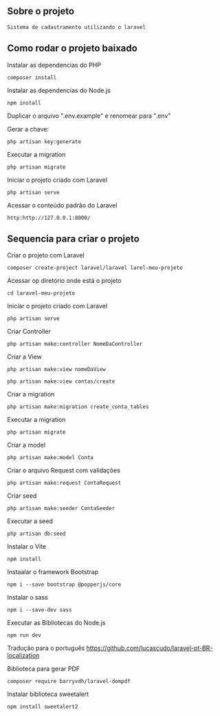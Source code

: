 ## Sobre o projeto
```
Sistema de cadastramento utilizando o laravel
```
## Como rodar o projeto baixado
Instalar as dependencias do PHP
```
composer install
```

Instalar as dependencias do Node.js
```
npm install
```

Duplicar o arquivo ".env.example" e renomear para ".env"

Gerar a chave:
```
php artisan key:generate
```

Executar a migration
```
php artisan migrate
```

Iniciar o projeto criado com Laravel
```
php artisan serve
```

Acessar o conteúdo padrão do Laravel
```
http:http://127.0.0.1:8000/
```

## Sequencia para criar o projeto
Criar o projeto com Laravel
```
composer create-project laravel/laravel larel-meu-projeto
```

Acessar op diretório onde está o projeto
```
cd laravel-meu-projeto
```

Iniciar o projeto criado com Laravel
```
php artisan serve
```

Criar Controller
```
php artisan make:controller NomeDaController
```

Criar a View
```
php artisan make:view nomeDaView
```
```
php artisan make:view contas/create
```

Criar a migration
```
php artisan make:migration create_conta_tables
```

Executar a migration
```
php artisan migrate
```

Criar a model 
```
php artisan make:model Conta
```
Criar o arquivo Request com validações
```
php artisan make:request ContaRequest
```

Criar seed
```
php artisan make:seeder ContaSeeder 
```

Executar a seed
```
php artisan db:seed
```

Instalar o Vite
```
npm install
```

Instaalar o framework Bootstrap
```
npm i --save bootstrap @popperjs/core
```

Instalar o sass
```
npm i --save-dev sass
```

Executar as Bibliotecas do Node.js
```
npm run dev
```
Tradução para o português
https://github.com/lucascudo/laravel-pt-BR-localization

Biblioteca para gerar PDF
```
composer require barryvdh/laravel-dompdf
```

Instalar biblioteca sweetalert
```
npm install sweetalert2
```
